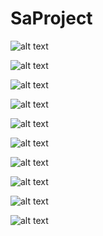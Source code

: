 # SaProject
![alt text]([https://github.com/MoriMokata/SaProject/blob/main/ReadMe/signin.png](https://github.com/MoriMokata/SA-SystemAnalysisAndDesign/blob/main/ReadMe/Userstory.jpg))

![alt text]([https://github.com/MoriMokata/SaProject/blob/main/ReadMe/signin.png](https://github.com/MoriMokata/SA-SystemAnalysisAndDesign/blob/main/ReadMe/Business%20and%20System.jpg))

![alt text]([https://github.com/MoriMokata/SaProject/blob/main/ReadMe/signin.png](https://github.com/MoriMokata/SA-SystemAnalysisAndDesign/blob/main/ReadMe/All%20Business%20and%20System.jpg))

![alt text](https://github.com/MoriMokata/SaProject/blob/main/ReadMe/signin.png)

![alt text](https://github.com/MoriMokata/SaProject/blob/main/ReadMe/Home.png)

![alt text](https://github.com/MoriMokata/SaProject/blob/main/ReadMe/createLabresult.png)

![alt text](https://github.com/MoriMokata/SaProject/blob/main/ReadMe/Labresult.png)

![alt text](https://github.com/MoriMokata/SaProject/blob/main/ReadMe/Untitled%20Diagram-Page-1.jpg)

![alt text](https://github.com/MoriMokata/SaProject/blob/main/ReadMe/class%20diagram-Page-1-Page-1.jpg)

![alt text](https://github.com/MoriMokata/SaProject/blob/main/ReadMe/commuuuu%20(1).jpg)
